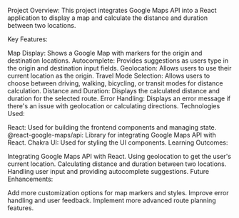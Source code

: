 Project Overview: This project integrates Google Maps API into a React application to display a map and calculate the distance and duration between two locations.

Key Features:

Map Display: Shows a Google Map with markers for the origin and destination locations.
Autocomplete: Provides suggestions as users type in the origin and destination input fields.
Geolocation: Allows users to use their current location as the origin.
Travel Mode Selection: Allows users to choose between driving, walking, bicycling, or transit modes for distance calculation.
Distance and Duration: Displays the calculated distance and duration for the selected route.
Error Handling: Displays an error message if there's an issue with geolocation or calculating directions.
Technologies Used:

React: Used for building the frontend components and managing state.
@react-google-maps/api: Library for integrating Google Maps API with React.
Chakra UI: Used for styling the UI components.
Learning Outcomes:

Integrating Google Maps API with React.
Using geolocation to get the user's current location.
Calculating distance and duration between two locations.
Handling user input and providing autocomplete suggestions.
Future Enhancements:

Add more customization options for map markers and styles.
Improve error handling and user feedback.
Implement more advanced route planning features.
